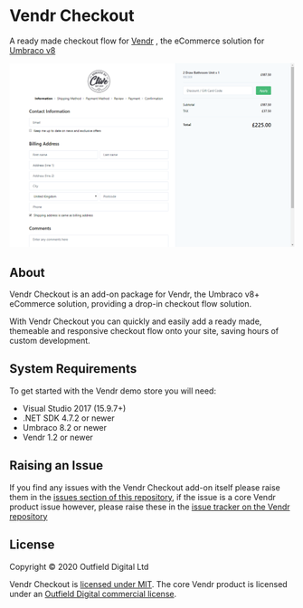 # Vendr Checkout

A ready made checkout flow for [Vendr](http://vendr.net) , the eCommerce solution for [Umbraco v8](https://umbraco.com)

![Screenshot](assets/002.png)

## About

Vendr Checkout is an add-on package for Vendr, the Umbraco v8+ eCommerce solution, providing a drop-in checkout flow solution.

With Vendr Checkout you can quickly and easily add a ready made, themeable and responsive checkout flow onto your site, saving hours of custom development. 

## System Requirements

To get started with the Vendr demo store you will need:

* Visual Studio 2017 (15.9.7+)
* .NET SDK 4.7.2 or newer
* Umbraco 8.2 or newer
* Vendr 1.2 or newer


## Raising an Issue

If you find any issues with the Vendr Checkout add-on itself please raise them in the [issues section of this repository](https://github.com/vendrhub/vendr-checkout/issues), if the issue is a core Vendr product issue however, please raise these in the [issue tracker on the Vendr repository](https://github.com/vendrhub/vendr/issues)

## License

Copyright © 2020 Outfield Digital Ltd

Vendr Checkout is [licensed under MIT](LICENSE.md). The core Vendr product is licensed under an [Outfield Digital commercial license](https://vendr.net/licence-agreement/).

